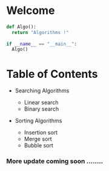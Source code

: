 # Welcome 

```py
def Algo():
  return "Algorithms !"
 
if __name__ == "__main__":
  Algo()
```

# Table of Contents
* Searching Algorithms 

  * Linear search
  * Binary search

* Sorting Algorithms 
  
  * Insertion sort
  * Merge sort 
  * Bubble sort 
  
 
### More update coming soon ........

